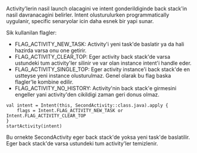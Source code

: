 Activity'lerin nasil launch olacagini ve intent gonderildiginde back stack'in nasil davranacagini belirler.
Intent olusturulurken programmatically uygulanir, specific senaryolar icin daha esnek bir yapi sunar.

Sik kullanilan flagler:
- FLAG_ACTIVITY_NEW_TASK: Activity'i yeni task'de baslatir ya da hali hazirda varsa onu one getirir.
- FLAG_ACTIVITY_CLEAR_TOP: Eger activity back stack'de varsa ustundeki tum activity'ler silinir ve var olan instance intent'i handle eder.
- FLAG_ACTIVITY_SINGLE_TOP: Eger activity instance'i back stack'de en ustteyse yeni instance olusturulmaz. Genel olarak bu flag baska flagler'le kombine edilir.
- FLAG_ACTIVITY_NO_HISTORY: Activity'nin back stack'e girmesini engeller yani activity'den cikildigi zaman geri donus olmaz.

```
val intent = Intent(this, SecondActivity::class.java).apply {
	flags = Intent.FLAG_ACTIVITY_NEW_TASK or Intent.FLAG_ACTIVITY_CLEAR_TOP
}
startActivity(intent)
```

Bu ornekte SecondActivity eger back stack'de yoksa yeni task'de baslatilir. Eger back stack'de varsa ustundeki tum activity'ler temizlenir.